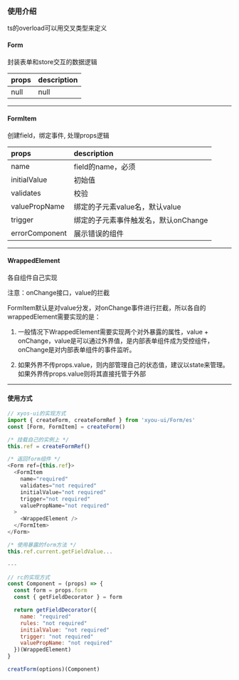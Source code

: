 ### 使用介绍

ts的overload可以用交叉类型来定义

#### Form

封装表单和store交互的数据逻辑

|props|description|
|:----|:----------|
|null|null|
---

#### FormItem

创建field，绑定事件, 处理props逻辑

|props|description|
|:----|:----------|
|name|field的name，必须|
|initialValue|初始值|
|validates|校验|
|valuePropName|绑定的子元素value名，默认value|
|trigger|绑定的子元素事件触发名，默认onChange|
|errorComponent|展示错误的组件|
---

#### WrappedElement

各自组件自己实现

注意：onChange接口，value的拦截

FormItem默认是对value分发，对onChange事件进行拦截，所以各自的wrappedElement需要实现的是：

1. 一般情况下WrappedElement需要实现两个对外暴露的属性，value + onChange，value是可以通过外界值，是内部表单组件成为受控组件，onChange是对内部表单组件的事件监听。

2. 如果外界不传props.value，则内部管理自己的状态值，建议以state来管理。如果外界传props.value则将其直接托管于外部
---

#### 使用方式

```javascript
// xyos-ui的实现方式
import { createForm, createFormRef } from 'xyou-ui/Form/es'
const [Form, FormItem] = createForm()

/* 挂载自己的实例上 */
this.ref = createFormRef()

/* 返回form组件 */
<Form ref={this.ref}>
  <FormItem
    name="required"
    validates="not required"
    initialValue="not required"
    trigger="not required"
    valuePropName="not required"
  >
    <WrappedElement />
  </FormItem>
</Form>

/* 使用暴露的form方法 */
this.ref.current.getFieldValue...

---

// rc的实现方式
const Component = (props) => {
  const form = props.form
  const { getFieldDecorator } = form

  return getFieldDecorator({
    name: "required"
    rules: "not required"
    initialValue: "not required"
    trigger: "not required"
    valuePropName: "not required"
  })(WrappedElement)
}

creatForm(options)(Component)
```